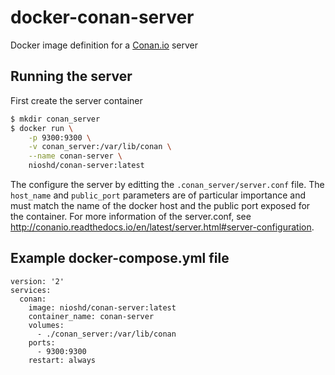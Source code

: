 # docker-conan-server

Docker image definition for a [Conan.io](https://conan.io) server

## Running the server

First create the server container
```bash
$ mkdir conan_server
$ docker run \
    -p 9300:9300 \
    -v conan_server:/var/lib/conan \
    --name conan-server \
    nioshd/conan-server:latest
```

The configure the server by editting the `.conan_server/server.conf`
file. The `host_name` and `public_port` parameters are of particular
importance and must match the name of the docker host and the public
port exposed for the container. For more information of the server.conf, see
http://conanio.readthedocs.io/en/latest/server.html#server-configuration.

## Example docker-compose.yml file

```
version: '2'
services:
  conan:
    image: nioshd/conan-server:latest
    container_name: conan-server
    volumes:
      - ./conan_server:/var/lib/conan
    ports:
      - 9300:9300
    restart: always
```
